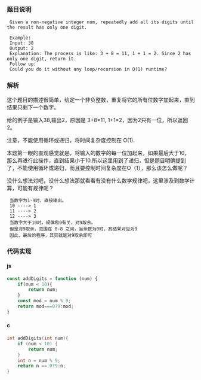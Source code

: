 ### 题目说明

```
 Given a non-negative integer num, repeatedly add all its digits until the result has only one digit.

 Example:
 Input: 38
 Output: 2 
 Explanation: The process is like: 3 + 8 = 11, 1 + 1 = 2. Since 2 has only one digit, return it.
 Follow up:
 Could you do it without any loop/recursion in O(1) runtime?
```

### 解析
这个题目的描述很简单，给定一个非负整数，重复将它的所有位数字加起来，直到结果只剩下一个数字。

给的例子是输入38,输出2，原因是 3+8=11, 1+1=2，因为2只有一位，所以返回2。

注意，不能使用循环或递归，将时间复杂度控制在 O(1).

本题第一眼的直观感觉就是，将输入的数字的每一位加起来，如果最后大于10，那么再进行此操作，直到结果小于10.所以这里用到了递归，但是题目明确提到了，不能使用循环或递归，而且要控制时间复杂度在O（1），那么该怎么做呢？

没什么想法对吧，没什么想法那就看看有没有什么数学规律吧，这里涉及到数学计算，可能有规律呢？

```
 当数字为1-9时，直接输出。
 10 ----> 1
 11 ----> 2
 12 ----> 3
 当数字大于10时，规律和9有关，对9取余。
 但是对9取余，范围在 0-8 之间，当余数为0时，其结果对应为9
 因此，最后的程序，其实就是对9取余即可
```


### 代码实现
#### js
```js
const addDigits = function (num) {
    if(num < 10){
        return num;
    }
    const mod = num % 9;
    return mod===0?9:mod;
}
```

#### c
```c
int addDigits(int num){
    if (num < 10) {
        return num;
    }
    int n = num % 9;
    return n == 0?9:n;
}
```



 
